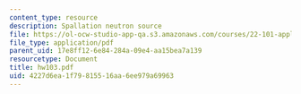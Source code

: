 ```yaml
---
content_type: resource
description: Spallation neutron source
file: https://ol-ocw-studio-app-qa.s3.amazonaws.com/courses/22-101-applied-nuclear-physics-fall-2003/4227d6ea1f79815516aa6ee979a69963_hw103.pdf
file_type: application/pdf
parent_uid: 17e8ff12-6e84-284a-09e4-aa15bea7a139
resourcetype: Document
title: hw103.pdf
uid: 4227d6ea-1f79-8155-16aa-6ee979a69963
---
```

